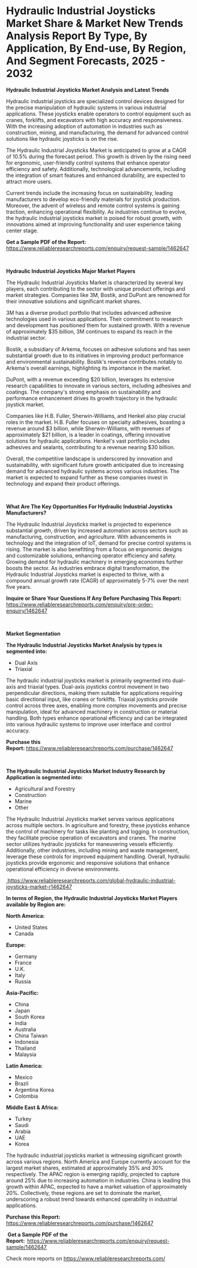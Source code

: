 <p><h1>Hydraulic Industrial Joysticks Market Share & Market New Trends Analysis Report By Type, By Application, By End-use, By Region, And Segment Forecasts, 2025 - 2032</h1></p><p><strong>Hydraulic Industrial Joysticks Market Analysis and Latest Trends</strong></p>
<p><p>Hydraulic industrial joysticks are specialized control devices designed for the precise manipulation of hydraulic systems in various industrial applications. These joysticks enable operators to control equipment such as cranes, forklifts, and excavators with high accuracy and responsiveness. With the increasing adoption of automation in industries such as construction, mining, and manufacturing, the demand for advanced control solutions like hydraulic joysticks is on the rise.</p><p>The Hydraulic Industrial Joysticks Market is anticipated to grow at a CAGR of 10.5% during the forecast period. This growth is driven by the rising need for ergonomic, user-friendly control systems that enhance operator efficiency and safety. Additionally, technological advancements, including the integration of smart features and enhanced durability, are expected to attract more users.</p><p>Current trends include the increasing focus on sustainability, leading manufacturers to develop eco-friendly materials for joystick production. Moreover, the advent of wireless and remote control systems is gaining traction, enhancing operational flexibility. As industries continue to evolve, the hydraulic industrial joysticks market is poised for robust growth, with innovations aimed at improving functionality and user experience taking center stage.</p></p>
<p><strong>Get a Sample PDF of the Report:&nbsp;</strong> <a href="https://www.reliableresearchreports.com/enquiry/request-sample/1462647?utm_campaign=3557&utm_medium=2&utm_source=Github&utm_content=ia&utm_term=06042025&utm_id=hydraulic-industrial-joysticks">https://www.reliableresearchreports.com/enquiry/request-sample/1462647</a></p>
<p>&nbsp;</p>
<p><strong>Hydraulic Industrial Joysticks Major Market Players</strong></p>
<p><p>The Hydraulic Industrial Joysticks Market is characterized by several key players, each contributing to the sector with unique product offerings and market strategies. Companies like 3M, Bostik, and DuPont are renowned for their innovative solutions and significant market shares. </p><p>3M has a diverse product portfolio that includes advanced adhesive technologies used in various applications. Their commitment to research and development has positioned them for sustained growth. With a revenue of approximately $35 billion, 3M continues to expand its reach in the industrial sector.</p><p>Bostik, a subsidiary of Arkema, focuses on adhesive solutions and has seen substantial growth due to its initiatives in improving product performance and environmental sustainability. Bostik's revenue contributes notably to Arkema's overall earnings, highlighting its importance in the market.</p><p>DuPont, with a revenue exceeding $20 billion, leverages its extensive research capabilities to innovate in various sectors, including adhesives and coatings. The company's strong emphasis on sustainability and performance enhancement drives its growth trajectory in the hydraulic joystick market.</p><p>Companies like H.B. Fuller, Sherwin-Williams, and Henkel also play crucial roles in the market. H.B. Fuller focuses on specialty adhesives, boasting a revenue around $3 billion, while Sherwin-Williams, with revenues of approximately $21 billion, is a leader in coatings, offering innovative solutions for hydraulic applications. Henkel's vast portfolio includes adhesives and sealants, contributing to a revenue nearing $30 billion.</p><p>Overall, the competitive landscape is underscored by innovation and sustainability, with significant future growth anticipated due to increasing demand for advanced hydraulic systems across various industries. The market is expected to expand further as these companies invest in technology and expand their product offerings.</p></p>
<p>&nbsp;</p>
<p><strong>What Are The Key Opportunities For Hydraulic Industrial Joysticks Manufacturers?</strong></p>
<p><p>The Hydraulic Industrial Joysticks market is projected to experience substantial growth, driven by increased automation across sectors such as manufacturing, construction, and agriculture. With advancements in technology and the integration of IoT, demand for precise control systems is rising. The market is also benefitting from a focus on ergonomic designs and customizable solutions, enhancing operator efficiency and safety. Growing demand for hydraulic machinery in emerging economies further boosts the sector. As industries embrace digital transformation, the Hydraulic Industrial Joysticks market is expected to thrive, with a compound annual growth rate (CAGR) of approximately 5-7% over the next five years.</p></p>
<p><strong>Inquire or Share Your Questions If Any Before Purchasing This Report:</strong> <a href="https://www.reliableresearchreports.com/enquiry/pre-order-enquiry/1462647?utm_campaign=3557&utm_medium=2&utm_source=Github&utm_content=ia&utm_term=06042025&utm_id=hydraulic-industrial-joysticks">https://www.reliableresearchreports.com/enquiry/pre-order-enquiry/1462647</a></p>
<p>&nbsp;</p>
<p><strong>Market Segmentation</strong></p>
<p><strong>The Hydraulic Industrial Joysticks Market Analysis by types is segmented into:</strong></p>
<p><ul><li>Dual Axis</li><li>Triaxial</li></ul></p>
<p><p>The hydraulic industrial joysticks market is primarily segmented into dual-axis and triaxial types. Dual-axis joysticks control movement in two perpendicular directions, making them suitable for applications requiring basic directional input, like cranes or forklifts. Triaxial joysticks provide control across three axes, enabling more complex movements and precise manipulation, ideal for advanced machinery in construction or material handling. Both types enhance operational efficiency and can be integrated into various hydraulic systems to improve user interface and control accuracy.</p></p>
<p><strong>Purchase this Report:&nbsp;</strong><a href="https://www.reliableresearchreports.com/purchase/1462647?utm_campaign=3557&utm_medium=2&utm_source=Github&utm_content=ia&utm_term=06042025&utm_id=hydraulic-industrial-joysticks">https://www.reliableresearchreports.com/purchase/1462647</a></p>
<p>&nbsp;</p>
<p><strong>The Hydraulic Industrial Joysticks Market Industry Research by Application is segmented into:</strong></p>
<p><ul><li>Agricultural and Forestry</li><li>Construction</li><li>Marine</li><li>Other</li></ul></p>
<p><p>The Hydraulic Industrial Joysticks market serves various applications across multiple sectors. In agriculture and forestry, these joysticks enhance the control of machinery for tasks like planting and logging. In construction, they facilitate precise operation of excavators and cranes. The marine sector utilizes hydraulic joysticks for maneuvering vessels efficiently. Additionally, other industries, including mining and waste management, leverage these controls for improved equipment handling. Overall, hydraulic joysticks provide ergonomic and responsive solutions that enhance operational efficiency in diverse environments.</p></p>
<p><a href="https://www.reliableresearchreports.com/global-hydraulic-industrial-joysticks-market-r1462647?utm_campaign=3557&utm_medium=2&utm_source=Github&utm_content=ia&utm_term=06042025&utm_id=hydraulic-industrial-joysticks">&nbsp;https://www.reliableresearchreports.com/global-hydraulic-industrial-joysticks-market-r1462647</a></p>
<p><strong>In terms of Region, the Hydraulic Industrial Joysticks Market Players available by Region are:</strong></p>
<p>
    <p> <strong> North America: </strong>
        <ul>
            <li>United States</li>
            <li>Canada</li>
        </ul>
        </p> 
    <p> <strong> Europe: </strong>
        <ul>
            <li>Germany</li>
            <li>France</li>
            <li>U.K.</li>
            <li>Italy</li>
            <li>Russia</li>
        </ul>
        </p> 
    <p> <strong> Asia-Pacific: </strong>
        <ul>
            <li>China</li>
            <li>Japan</li>
            <li>South Korea</li>
            <li>India</li>
            <li>Australia</li>
            <li>China Taiwan</li>
            <li>Indonesia</li>
            <li>Thailand</li>
            <li>Malaysia</li>
        </ul>
        </p> 
    <p> <strong> Latin America: </strong>
        <ul>
            <li>Mexico</li>
            <li>Brazil</li>
            <li>Argentina Korea</li>
            <li>Colombia</li>
        </ul>
        </p> 
    <p> <strong> Middle East & Africa: </strong>
        <ul>
            <li>Turkey</li>
            <li>Saudi</li>
            <li>Arabia</li>
            <li>UAE</li>
            <li>Korea</li>
        </ul>
    </p>
    </p>
<p><p>The hydraulic industrial joysticks market is witnessing significant growth across various regions. North America and Europe currently account for the largest market shares, estimated at approximately 35% and 30% respectively. The APAC region is emerging rapidly, projected to capture around 25% due to increasing automation in industries. China is leading this growth within APAC, expected to have a market valuation of approximately 20%. Collectively, these regions are set to dominate the market, underscoring a robust trend towards enhanced operability in industrial applications.</p></p>
<p><strong>Purchase this Report: </strong><a href="https://www.reliableresearchreports.com/purchase/1462647?utm_campaign=3557&utm_medium=2&utm_source=Github&utm_content=ia&utm_term=06042025&utm_id=hydraulic-industrial-joysticks">https://www.reliableresearchreports.com/purchase/1462647</a></p>
<p>&nbsp;<strong>Get a Sample PDF of the Report:&nbsp;&nbsp;</strong><a href="https://www.reliableresearchreports.com/enquiry/request-sample/1462647?utm_campaign=3557&utm_medium=2&utm_source=Github&utm_content=ia&utm_term=06042025&utm_id=hydraulic-industrial-joysticks">https://www.reliableresearchreports.com/enquiry/request-sample/1462647</a></p>
<p><strong></strong></p>
<p>Check more reports on <a href="https://www.reliableresearchreports.com/?utm_campaign=3557&utm_medium=2&utm_source=Github&utm_content=ia&utm_term=06042025&utm_id=hydraulic-industrial-joysticks">https://www.reliableresearchreports.com/</a></p>